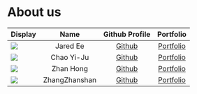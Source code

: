 # About us

Display | Name | Github Profile | Portfolio 
--------|:----:|:--------------:|:---------:
![](https://avatars.githubusercontent.com/u/88608796?s=400&v=4) | Jared Ee | [Github](https://github.com/jared-ee) | [Portfolio](docs/team/jared-ee.md)
![](https://via.placeholder.com/100.png?text=Photo) | Chao Yi-Ju | [Github](https://github.com/chao2048) | [Portfolio](docs/team/johndoe.md)
![](https://avatars.githubusercontent.com/u/65936691?v=4) | Zhan Hong | [Github](https://github.com/choongzhanhong) | [Portfolio](docs/team/zhanhong.md)
![](https://avatars.githubusercontent.com/u/89850821) | ZhangZhanshan | [Github](https://github.com/zzs-RedCocoon) | [Portfolio](docs/team/ZhangZhanshan.md)

